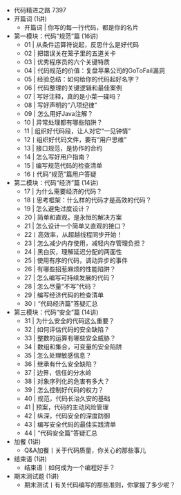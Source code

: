 - 代码精进之路 7397
- 开篇词 (1讲)
	- 开篇词 | 你写的每一行代码，都是你的名片
- 第一模块：代码“规范”篇 (16讲)
	- 01 | 从条件运算符说起，反思什么是好代码
	- 02 | 把错误关在笼子里的五道关卡
	- 03 | 优秀程序员的六个关键特质
	- 04 | 代码规范的价值：复盘苹果公司的GoToFail漏洞
	- 05 | 经验总结：如何给你的代码起好名字？
	- 06 | 代码整理的关键逻辑和最佳案例
	- 07 | 写好注释，真的是小菜一碟吗？
	- 08 | 写好声明的“八项纪律”
	- 09 | 怎么用好Java注解？
	- 10 | 异常处理都有哪些陷阱？
	- 11 | 组织好代码段，让人对它“一见钟情”
	- 12丨组织好代码文件，要有“用户思维”
	- 13 | 接口规范，是协作的合约
	- 14 | 怎么写好用户指南？
	- 15 | 编写规范代码的检查清单
	- 16丨代码“规范”篇用户答疑
- 第二模块：代码“经济”篇 (14讲)
	- 17 | 为什么需要经济的代码？
	- 18丨思考框架：什么样的代码才是高效的代码？
	- 19 | 怎么避免过度设计？
	- 20 | 简单和直观，是永恒的解决方案
	- 21 | 怎么设计一个简单又直观的接口？
	- 22丨高效率，从超越线程同步开始！
	- 23 | 怎么减少内存使用，减轻内存管理负担？
	- 24 | 黑白灰，理解延迟分配的两面性
	- 25 | 使用有序的代码，调动异步的事件
	- 26 | 有哪些招惹麻烦的性能陷阱？
	- 27 | 怎么编写可持续发展的代码？
	- 28 | 怎么尽量“不写”代码？
	- 29 | 编写经济代码的检查清单
	- 30丨“代码经济篇”答疑汇总
- 第三模块：代码“安全”篇 (14讲)
	- 31 | 为什么安全的代码这么重要？
	- 32 | 如何评估代码的安全缺陷？
	- 33 | 整数的运算有哪些安全威胁？
	- 34 | 数组和集合，可变量的安全陷阱
	- 35 | 怎么处理敏感信息？
	- 36 | 继承有什么安全缺陷？
	- 37 | 边界，信任的分水岭
	- 38 | 对象序列化的危害有多大？
	- 39 | 怎么控制好代码的权力？
	- 40 | 规范，代码长治久安的基础
	- 41 | 预案，代码的主动风险管理
	- 42 | 纵深，代码安全的深度防御
	- 43 | 编写安全代码的最佳实践清单
	- 44 | “代码安全篇”答疑汇总
- 加餐 (1讲)
	- Q&A加餐丨关于代码质量，你关心的那些事儿
- 结束语 (1讲)
	- 结束语｜如何成为一个编程好手？
- 期末测试题 (1讲)
	- 期末测试丨有关代码编写的那些准则，你掌握了多少呢？